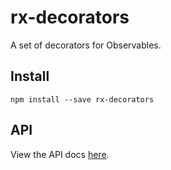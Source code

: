 rx-decorators
=============

A set of decorators for Observables.

Install
-------

`npm install --save rx-decorators`

API
---

View the API docs [here](https://github.com/steelsojka/rx-decorators/blob/master/API.md).